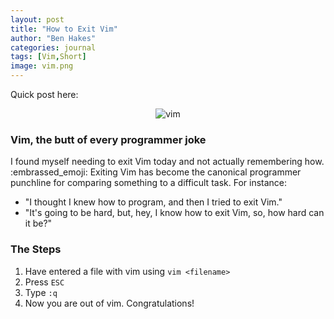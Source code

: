 ```yaml
---
layout: post
title: "How to Exit Vim"
author: "Ben Hakes"
categories: journal
tags: [Vim,Short]
image: vim.png
---
```


Quick post here:

<div align="center"><img src="../assets/img/vim.png" alt="vim"></div>

### Vim, the butt of every programmer joke

I found myself needing to exit Vim today and not actually remembering how. :embrassed_emoji: Exiting Vim has become the canonical programmer punchline for comparing something to a difficult task. For instance:
- "I thought I knew how to program, and then I tried to exit Vim."
- "It's going to be hard, but, hey, I know how to exit Vim, so, how hard can it be?"

### The Steps

1. Have entered a file with vim using `vim <filename>`
2. Press `ESC`
3. Type `:q`
4. Now you are out of vim. Congratulations!
